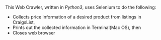 This Web Crawler, written in *Python3*, uses Selenium to do the following:
- Collects price information of a desired product from listings in CraigsList,
- Prints out the collected information in Terminal(Mac OS), then
- Closes web browser
